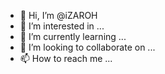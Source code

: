 - 👋 Hi, I’m @iZAROH
- 👀 I’m interested in ...
- 🌱 I’m currently learning ...
- 💞️ I’m looking to collaborate on ...
- 📫 How to reach me ...

<!---
iZAROH/iZAROH is a ✨ special ✨ repository because its `README.md` (this file) appears on your GitHub profile.
You can click the Preview link to take a look at your changes.
--->
